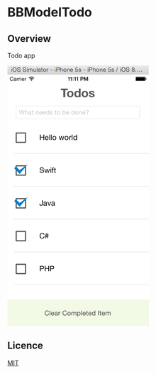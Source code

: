 BBModelTodo
====

## Overview

Todo app

![Thumbnail](./bbmodel_todo.png)

## Licence

[MIT](https://github.com/tcnksm/tool/blob/master/LICENCE)